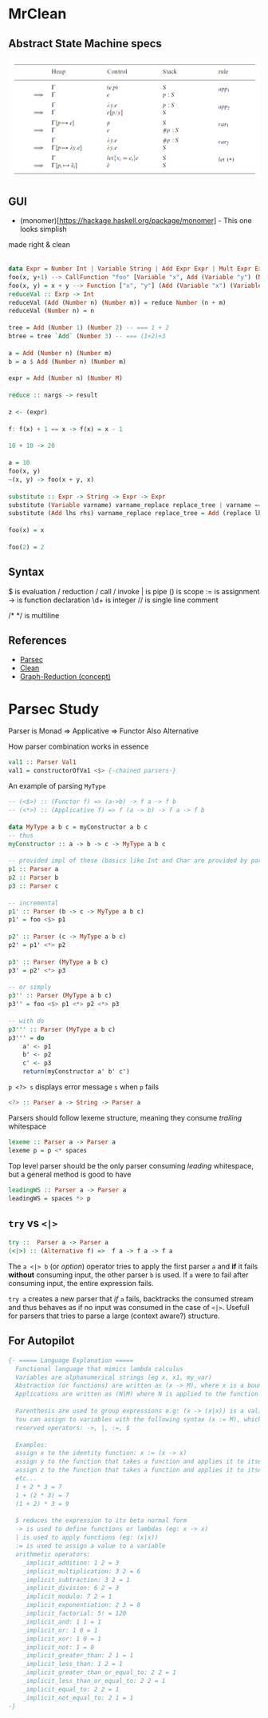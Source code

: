 # MrClean
## Abstract State Machine specs

![](./asm.png)
## GUI

- (monomer)[https://hackage.haskell.org/package/monomer] - This one looks simplish

made right & clean

```haskell

data Expr = Number Int | Variable String | Add Expr Expr | Mult Expr Expr | CallFunction String [Expr] | Function [String] Expr derives (Show)
foo(x, y+1) --> CallFunction "foo" [Variable "x", Add (Variable "y") (Number 1)] -->
foo(x, y) = x + y --> Function ["x", "y"] (Add (Variable "x") (Variable "y"))
reduceVal :: Exrp -> Int
reduceVal (Add (Number n) (Number m)) = reduce Number (n + m)
reduceVal (Number n) = n

tree = Add (Number 1) (Number 2) -- === 1 + 2
btree = tree `Add` (Number 3) -- === (1+2)+3

a = Add (Number n) (Number m)
b = a $ Add (Number n) (Number m)

expr = Add (Number n) (Number M)

reduce :: nargs -> result

z <- (expr)

f: f(x) + 1 == x -> f(x) = x - 1

10 + 10 -> 20

a = 10
foo(x, y)
~(x, y) -> foo(x + y, x)

substitute :: Expr -> String -> Expr -> Expr
substitute (Variable varname) varname_replace replace_tree | varname == varname_replace = replace_tree
substitute (Add lhs rhs) varname_replace replace_tree = Add (replace lhs varname_replace replace_tree) (replace rhs varname_replace replace_tree)

foo(x) = x

foo(2) = 2


```

## Syntax

$ is evaluation / reduction / call / invoke
| is pipe
() is scope
:= is assignment
-> is function declaration
\d+ is integer
// is single line comment

/\* \*/ is multiline

## References

- [Parsec](https://hackage.haskell.org/package/parsec)
- [Clean](<https://en.wikipedia.org/wiki/Clean_(programming_language)>)
- [Graph-Reduction (concept)](https://en.wikipedia.org/wiki/Graph_reduction)

# Parsec Study

Parser is Monad => Applicative => Functor
Also Alternative

How parser combination works in essence

```haskell
val1 :: Parser Val1
val1 = constructorOfVa1 <$> {-chained parsers-}
```

An example of parsing `MyType`

```haskell
-- (<$>) :: (Functor f) => (a->b) -> f a -> f b
-- (<*>) :: (Applicative f) => f (a -> b) -> f a -> f b

data MyType a b c = myConstructor a b c
-- thus
myConstructor :: a -> b -> c -> MyType a b c

-- provided impl of these (basics like Int and Char are provided by parsec lib)
p1 :: Parser a
p2 :: Parser b
p3 :: Parser c

-- incremental
p1' :: Parser (b -> c -> MyType a b c)
p1' = foo <$> p1

p2' :: Parser (c -> MyType a b c)
p2' = p1' <*> p2

p3' :: Parser (MyType a b c)
p3' = p2' <*> p3

-- or simply
p3'' :: Parser (MyType a b c)
p3'' = foo <$> p1 <*> p2 <*> p3

-- with do
p3''' :: Parser (MyType a b c)
p3''' = do
    a' <- p1
    b' <- p2
    c' <- p3
    return(myConstructor a' b' c')
```

`p <?> s` displays error message `s` when `p` fails

```haskell
<?> :: Parser a -> String -> Parser a
```

Parsers should follow lexeme structure, meaning they consume _trailing_ whitespace

```haskell
lexeme :: Parser a -> Parser a
lexeme p = p <* spaces
```

Top level parser should be the only parser consuming _leading_ whitespace, but a general
method is good to have

```haskell
leadingWS :: Parser a -> Parser a
leadingWS = spaces *> p
```

## `try` vs `<|>`

```haskell
try ::  Parser a -> Parser a
(<|>) :: (Alternative f) =>  f a -> f a -> f a
```

The `a <|> b` (or _option_) operator tries to apply the first parser `a` and **if** it
fails **without** consuming input, the other parser `b` is used. If `a` were to fail after
consuming input, the entire expression fails.

`try a` creates a new parser that _if_ `a` fails, backtracks the consumed stream and thus
behaves as if no input was consumed in the case of `<|>`. Usefull for parsers that
tries to parse a large (context aware?) structure.

## For Autopilot

```haskell
{- ===== Language Explanation =====
  Functional language that mimics lambda calculus
  Variables are alphanumerical strings (eg x, x1, my_var)
  Abstraction (or functions) are written as (x -> M), where x is a bound variable and M is an expressions
  Applications are written as (N|M) where N is applied to the function M

  Parenthesis are used to group expressions e.g: (x -> (x|x)) is a valid expression
  You can assign to variables with the following syntax (x := M), which means that M is assigned to x
  reserved operators: ->, |, :=, $

  Examples:
  assign x to the identity function: x := (x -> x)
  assign y to the function that takes a function and applies it to itself: y := (f -> (f|f))
  assign z to the function that takes a function and applies it to itself twice: z := (f -> ((f|f)|f))
  etc...
  1 + 2 * 3 = 7
  1 + (2 * 3) = 7
  (1 + 2) * 3 = 9

  $ reduces the expression to its beta normal form
  -> is used to define functions or lambdas (eg: x -> x)
  | is used to apply functions (eg: (x|x))
  := is used to assign a value to a variable
  arithmetic operators:
    _implicit_addition: 1 2 = 3
    _implicit_multiplication: 3 2 = 6
    _implicit_subtraction: 3 2 = 1
    _implicit_division: 6 2 = 3
    _implicit_modulo: 7 2 = 1
    _implicit_exponentiation: 2 3 = 8
    _implicit_factorial: 5! = 120
    _implicit_and: 1 1 = 1
    _implicit_or: 1 0 = 1
    _implicit_xor: 1 0 = 1
    _implicit_not: 1 = 0
    _implicit_greater_than: 2 1 = 1
    _implicit_less_than: 1 2 = 1
    _implicit_greater_than_or_equal_to: 2 2 = 1
    _implicit_less_than_or_equal_to: 2 2 = 1
    _implicit_equal_to: 2 2 = 1
    _implicit_not_equal_to: 2 1 = 1
-}
```
